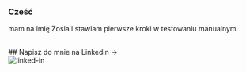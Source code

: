 ### Cześć
mam na imię Zosia i stawiam pierwsze kroki w testowaniu manualnym. 

<br>## Napisz do mnie na Linkedin -> 
<br> [<img align="left" alt="linked-in" src="https://img.shields.io/badge/linkedin-%230077B5.svg?&style=for-the-badge&logo=linkedin&logoColor=white" />](https://www.linkedin.com/in/zofia-zagrobelna-profil00/)
